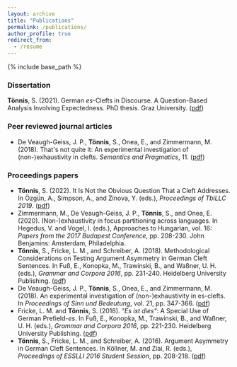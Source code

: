 ```yaml
---
layout: archive
title: "Publications"
permalink: /publications/
author_profile: true
redirect_from:
  - /resume
---
```


{% include base_path %}
### Dissertation
**Tönnis**, S. (2021). German *es*-Clefts in Discourse. A Question-Based Analysis Involving Expectedness. PhD thesis. Graz University. ([pdf](http://swantje-toennis.github.io/files/toennis_2021_dissertation.pdf))

### Peer reviewed journal articles
* De Veaugh-Geiss, J. P., **Tönnis**, S., Onea, E., and Zimmermann, M. (2018). That's not quite it: An experimental investigation of (non-)exhaustivity in clefts. *Semantics and Pragmatics*, 11. ([pdf](https://www.semprag.org/article/view/sp.11.3/pdf))


### Proceedings papers
* **Tönnis**, S. (2022). It Is Not the Obvious Question That a Cleft Addresses. In Özgün, A., Simpson, A., and Zinova, Y. (eds.), *Proceedings of TbiLLC 2019*. ([pdf](https://link.springer.com/chapter/10.1007/978-3-030-98479-3_7)) 
* Zimmermann, M., De Veaugh-Geiss, J. P., **Tönnis**, S., and Onea, E. (2020). (Non-)exhaustivity in focus partitioning across languages. In Hegedus, V. and Vogel, I. (eds.), Approaches to Hungarian, vol. 16: *Papers from the 2017 Budapest Conference*, pp. 208-230. John Benjamins: Amsterdam, Philadelphia.
* **Tönnis**, S., Fricke, L. M., and Schreiber, A. (2018). Methodological Considerations on Testing Argument Asymmetry in German Cleft Sentences. In Fuß, E., Konopka, M., Trawinski, B., and Waßner, U. H. (eds.), *Grammar and Corpora 2016*, pp. 231-240. Heidelberg University Publishing. ([pdf](https://library.oapen.org/viewer/web/viewer.html?file=/bitstream/handle/20.500.12657/29526/361-68-81164-3-10-20180607.pdf?sequence=1&isAllowed=y))
* De Veaugh-Geiss, J. P., **Tönnis**, S., Onea, E., and Zimmermann, M. (2018). An experimental investigation of (non-)exhaustivity in es-clefts. In *Proceedings of Sinn und Bedeutung*, vol. 21, pp. 347-366. ([pdf](https://ojs.ub.uni-konstanz.de/sub/index.php/sub/article/view/142/85))
* Fricke, L. M. and **Tönnis**, S. (2018). *"Es ist dies"*: A Special Use of German Prefield-*es*. In Fuß, E., Konopka, M., Trawinski, B., and Waßner, U. H. (eds.), *Grammar and Corpora 2016*, pp. 221-230. Heidelberg University Publishing. ([pdf](https://library.oapen.org/viewer/web/viewer.html?file=/bitstream/handle/20.500.12657/29526/361-68-81164-3-10-20180607.pdf?sequence=1&isAllowed=y))
* **Tönnis**, S., Fricke, L. M., and Schreiber, A. (2016). Argument Asymmetry in German Cleft Sentences. In Köllner, M. and Ziai, R. (eds.), *Proceedings of ESSLLI 2016 Student Session*, pp. 208-218. ([pdf](https://esslli2016.unibz.it/wp-content/uploads/2016/09/esslli-stus-2016-proceedings.pdf#page=208))

